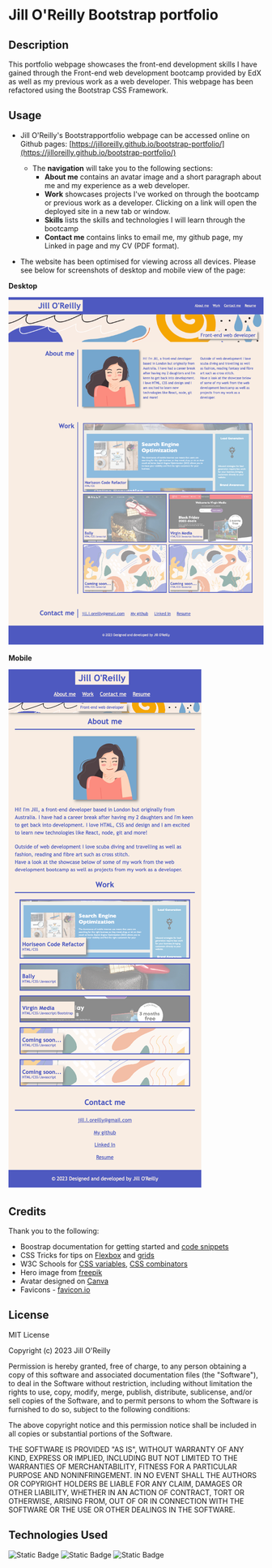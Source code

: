 # Jill O'Reilly Bootstrap portfolio

## Description

This portfolio webpage showcases the front-end development skills I have gained through the Front-end web development bootcamp provided by EdX as well as my previous work as a web developer. This webpage has been refactored using the Bootstrap CSS Framework.


## Usage

- Jill O'Reilly's Bootstrapportfolio webpage can be accessed online on Github pages: [https://jilloreilly.github.io/bootstrap-portfolio/](https://jilloreilly.github.io/bootstrap-portfolio/)
    - The __navigation__ will take you to the following sections:
        - **About me** contains an avatar image and a short paragraph about me and my experience as a web developer.
        - **Work** showcases projects I've worked on through the bootcamp or previous work as a developer. Clicking on a link will open the deployed site in a new tab or window.
        - **Skills** lists the skills and technologies I will learn through the bootcamp
        - **Contact me** contains links to email me, my github page, my Linked in page and my CV (PDF format).

- The website has been optimised for viewing across all devices. Please see below for screenshots of desktop and mobile view of the page: 

**Desktop**

![Jill O'Reilly's bootstrap portfolio webpage includes a navigation bar, a header image, "About me" section, "Work" section with text, images and links to deployed websites, a "Skills section" and a "Contact me" section with multiple ways to get in touch.](assets/images/screenshot-desktop.png)

**Mobile**

![Jill O'Reilly's bootstrap portfolio webpage includes a navigation bar, a header image, "About me" section, "Work" section with text, images and links to deployed websites, a "Skills section" and a "Contact me" section with multiple ways to get in touch.](assets/images/screenshot-mobile.png)


## Credits

Thank you to the following: 

- Boostrap documentation for getting started and [code snippets](https://getbootstrap.com/docs/5.3/getting-started/introduction/)
- CSS Tricks for tips on [Flexbox](https://css-tricks.com/snippets/css/a-guide-to-flexbox/) and [grids](https://css-tricks.com/snippets/css/complete-guide-grid/)
- W3C Schools for [CSS variables](https://www.w3schools.com/css/css3_variables.asp), [CSS combinators](https://www.w3schools.com/css/css_combinators.asp)
- Hero image from [freepik](https://www.freepik.com/free-vector/hand-drawn-abstract-organic-shapes-background_6674913.htm#from_view=detail_alsolike#position=10)
- Avatar designed on [Canva](https://www.canva.com/)
- Favicons - [favicon.io](https://favicon.io/favicon-converter/)

## License

MIT License

Copyright (c) 2023 Jill O'Reilly

Permission is hereby granted, free of charge, to any person obtaining a copy
of this software and associated documentation files (the "Software"), to deal
in the Software without restriction, including without limitation the rights
to use, copy, modify, merge, publish, distribute, sublicense, and/or sell
copies of the Software, and to permit persons to whom the Software is
furnished to do so, subject to the following conditions:

The above copyright notice and this permission notice shall be included in all
copies or substantial portions of the Software.

THE SOFTWARE IS PROVIDED "AS IS", WITHOUT WARRANTY OF ANY KIND, EXPRESS OR
IMPLIED, INCLUDING BUT NOT LIMITED TO THE WARRANTIES OF MERCHANTABILITY,
FITNESS FOR A PARTICULAR PURPOSE AND NONINFRINGEMENT. IN NO EVENT SHALL THE
AUTHORS OR COPYRIGHT HOLDERS BE LIABLE FOR ANY CLAIM, DAMAGES OR OTHER
LIABILITY, WHETHER IN AN ACTION OF CONTRACT, TORT OR OTHERWISE, ARISING FROM,
OUT OF OR IN CONNECTION WITH THE SOFTWARE OR THE USE OR OTHER DEALINGS IN THE
SOFTWARE.

## Technologies Used

![Static Badge](https://img.shields.io/badge/HTML5-orange)
![Static Badge](https://img.shields.io/badge/CSS3-blue)
![Static Badge](https://img.shields.io/badge/Bootstrap-purple)



